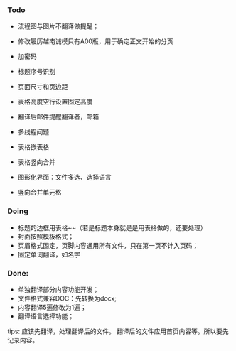 ### Todo
 - 流程图与图片不翻译做提醒；
 - 修改履历越南诚模只有A00版，用于确定正文开始的分页
 - 加密码 
 - 标题序号识别
 - 页面尺寸和页边距
 - 表格高度空行设置固定高度

 - 翻译后邮件提醒翻译者，邮箱
 - 多线程问题
 - 表格嵌表格
 - 表格竖向合并

 - 图形化界面：文件多选、选择语言
 - 竖向合并单元格

### Doing
 - 标题的边框用表格~~（若是标题本身就是是用表格做的，还要处理）
 - 封面按照模板格式； 
 - 页眉格式固定，页脚内容通用所有文件，只在第一页不计入页码； 
 - 固定单词翻译，如名字


### Done:
 - 单独翻译部分内容功能开发；
 - 文件格式兼容DOC：先转换为docx;
 - 内容翻译5遍修改为1遍； 
 - 翻译语言选择功能；



tips:
应该先翻译，处理翻译后的文件。
翻译后的文件应用首页内容等。所以要先记录内容。